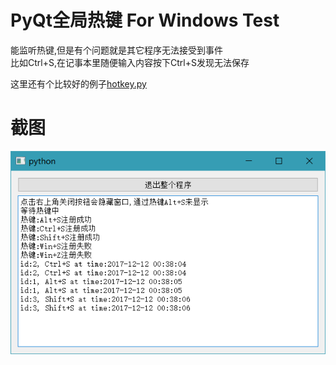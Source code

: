 # PyQt全局热键 For Windows Test

 能监听热键,但是有个问题就是其它程序无法接受到事件<br/>
 比如Ctrl+S,在记事本里随便输入内容按下Ctrl+S发现无法保存<br/>

这里还有个比较好的例子[hotkey.py](https://github.com/yeejlan/py-stock-watcher/blob/87a7b7cfdeb01b44058fac6906c9cce5fd19cac0/modules/hotkey.py)

# 截图
![截图](ScreenShot/1.png)